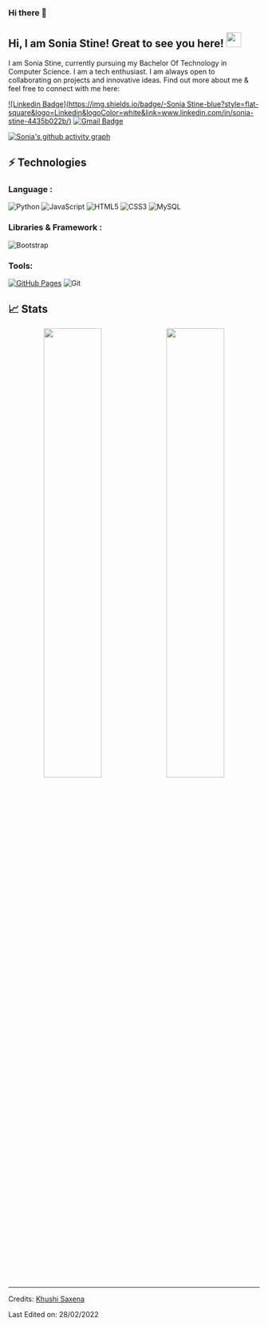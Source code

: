 ### Hi there 👋

<!--
**ss987/ss987** is a ✨ _special_ ✨ repository because its `README.md` (this file) appears on your GitHub profile.

Here are some ideas to get you started:

- 🔭 I’m currently working on ...
- 🌱 I’m currently learning ...
- 👯 I’m looking to collaborate on ...
- 🤔 I’m looking for help with ...
- 💬 Ask me about ...
- 📫 How to reach me: ...
- 😄 Pronouns: ...
- ⚡ Fun fact: ...
-->
## Hi, I am Sonia Stine! Great to see you here! <img src="https://raw.githubusercontent.com/aemmadi/aemmadi/master/wave.gif" width="30px">

I am Sonia Stine, currently pursuing my Bachelor Of Technology in Computer Science. I am a tech enthusiast. I am always open to collaborating on projects and innovative ideas. Find out more about me & feel free to connect with me here:

[![Linkedin Badge](https://img.shields.io/badge/-Sonia Stine-blue?style=flat-square&logo=Linkedin&logoColor=white&link=www.linkedin.com/in/sonia-stine-4435b022b/)](https://www.linkedin.com/in/khushi321/)
[![Gmail Badge](https://img.shields.io/badge/-SoniaStine@gmail.com-c14438?style=flat-square&logo=Gmail&logoColor=white&link=mailto:soniastine1412@gmail.com)](mailto:soniastine1412@gmail.com)

[![Sonia's github activity graph](https://activity-graph.herokuapp.com/graph?username=ss987&theme=xcode)](https://git.io/ss987)

## ⚡ Technologies

### Language :


![Python](https://img.shields.io/badge/-Python-black?style=flat-square&logo=Python)
![JavaScript](https://img.shields.io/badge/-JavaScript-black?style=flat-square&logo=javascript)
![HTML5](https://img.shields.io/badge/-HTML5-E34F26?style=flat-square&logo=html5&logoColor=white)
![CSS3](https://img.shields.io/badge/-CSS3-1572B6?style=flat-square&logo=css3)
![MySQL](https://img.shields.io/badge/-MySQL-black?style=flat-square&logo=mysql)
### Libraries & Framework :


![Bootstrap](https://img.shields.io/badge/-Bootstrap-563D7C?style=flat-square&logo=bootstrap)

### Tools:

<a href="#"><img alt="GitHub Pages" src="https://img.shields.io/badge/GitHub%20Pages-%23327FC7.svg?logo=github&logoColor=white"></a> 
![Git](https://img.shields.io/badge/-Git-black?style=flat-square&logo=git)


## 📈 Stats

<p align="center">

  <img width="48%" src="https://github-readme-stats.vercel.app/api?username=ss987&show_icons=true&theme=tokyonight" />
  <img width="48%" src="https://github-readme-streak-stats.herokuapp.com/?user=ss987&theme=tokyonight" />
</p>

<br>


-----
Credits: [Khushi Saxena](https://github.com/Khushi0321)

Last Edited on: 28/02/2022
